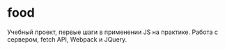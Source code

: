 # food

Учебный проект, первые шаги в применении JS на практике. 
Работа с сервером, fetch API, Webpack и JQuery.

